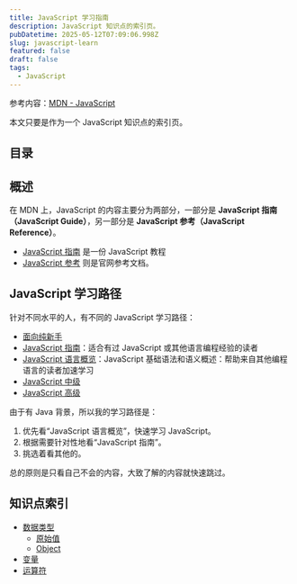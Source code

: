 ```yaml
---
title: JavaScript 学习指南
description: JavaScript 知识点的索引页。
pubDatetime: 2025-05-12T07:09:06.998Z
slug: javascript-learn
featured: false
draft: false
tags:
  - JavaScript
---
```


参考内容：[MDN - JavaScript](https://developer.mozilla.org/zh-CN/docs/Web/JavaScript)

本文只要是作为一个 JavaScript 知识点的索引页。

## 目录

## 概述

在 MDN 上，JavaScript 的内容主要分为两部分，一部分是 **JavaScript 指南（JavaScript Guide）**，另一部分是 **JavaScript 参考（JavaScript Reference）**。

- [JavaScript 指南](https://developer.mozilla.org/zh-CN/docs/Web/JavaScript/Guide) 是一份 JavaScript 教程
- [JavaScript 参考](https://developer.mozilla.org/zh-CN/docs/Web/JavaScript/Reference) 则是官网参考文档。

## JavaScript 学习路径

针对不同水平的人，有不同的 JavaScript 学习路径：

- [面向纯新手](https://developer.mozilla.org/zh-CN/docs/Web/JavaScript#%E9%9D%A2%E5%90%91%E7%BA%AF%E6%96%B0%E6%89%8B)
- [JavaScript 指南](https://developer.mozilla.org/zh-CN/docs/Web/JavaScript/Guide)：适合有过 JavaScript 或其他语言编程经验的读者
- [JavaScript 语言概览](https://developer.mozilla.org/zh-CN/docs/Web/JavaScript/Guide/Language_overview)：JavaScript 基础语法和语义概述：帮助来自其他编程语言的读者加速学习
- [JavaScript 中级](https://developer.mozilla.org/zh-CN/docs/Web/JavaScript#%E4%B8%AD%E7%BA%A7)
- [JavaScript 高级](https://developer.mozilla.org/zh-CN/docs/Web/JavaScript#%E9%AB%98%E7%BA%A7)

由于有 Java 背景，所以我的学习路径是：

1. 优先看“JavaScript 语言概览”，快速学习 JavaScript。
2. 根据需要针对性地看“JavaScript 指南”。
3. 挑选着看其他的。

总的原则是只看自己不会的内容，大致了解的内容就快速跳过。

## 知识点索引


- [数据类型](https://developer.mozilla.org/zh-CN/docs/Web/JavaScript/Guide/Language_overview#%E6%95%B0%E6%8D%AE%E7%B1%BB%E5%9E%8B)
  - [原始值](https://developer.mozilla.org/zh-CN/docs/Web/JavaScript/Guide/Data_structures#%E5%8E%9F%E5%A7%8B%E5%80%BC)
  - [Object](https://developer.mozilla.org/zh-CN/docs/Web/JavaScript/Guide/Data_structures#object)
- [变量](https://developer.mozilla.org/zh-CN/docs/Web/JavaScript/Guide/Language_overview#%E5%8F%98%E9%87%8F)
- [运算符](https://developer.mozilla.org/zh-CN/docs/Web/JavaScript/Guide/Language_overview#%E8%BF%90%E7%AE%97%E7%AC%A6)